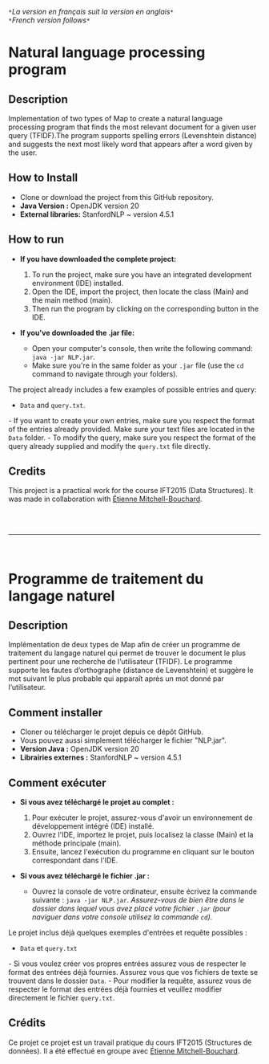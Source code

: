 `*`*La version en français suit la version en anglais*`*`  
`*`*French version follows*`*`

# Natural language processing program

## Description

Implementation of two types of Map to create a natural language processing program that finds the most relevant document for a given user query (TFIDF).The program supports spelling errors (Levenshtein distance) and suggests the next most likely word that appears after a word given by the user.

## How to Install

* Clone or download the project from this GitHub repository.
* **Java Version :** OpenJDK version 20
* **External libraries:** StanfordNLP ~ version 4.5.1

## How to run

* **If you have downloaded the complete project:**
	 1. To run the project, make sure you have an integrated development environment (IDE) installed.
	2. Open the IDE, import the project, then locate the class (Main) and the main method (main). 
	3. Then run the program by clicking on the corresponding button in the IDE.
	
* **If you've downloaded the .jar file:**
  * Open your computer's console, then write the following command: `java -jar NLP.jar`.
  * Make sure you're in the same folder as your `.jar` file (use the `cd` command to navigate through your folders).

The project already includes a few examples of possible entries and query:

* `Data` and `query.txt`.

*-* If you want to create your own entries, make sure you respect the format of the entries already provided. Make sure your text files are located in the `Data` folder.
*-* To modify the query, make sure you respect the format of the query already supplied and modify the `query.txt` file directly.

## Credits

This project is a practical work for the course IFT2015 (Data Structures). It was made in collaboration with [Étienne Mitchell-Bouchard](https://github.com/DarkZant).

<br><br>
___

<br>

# Programme de traitement du langage naturel

## Description

Implémentation de deux types de Map afin de créer un programme de traitement du langage naturel qui permet de trouver le document le plus pertinent pour une recherche de l‘utilisateur (TFIDF). Le programme supporte les fautes d‘orthographe (distance de Levenshtein) et suggère le mot suivant le plus probable qui apparaît après un mot donné par l‘utilisateur.

## Comment installer

* Cloner ou télécharger le projet depuis ce dépôt GitHub.
* Vous pouvez aussi simplement télécharger le fichier "NLP.jar".
* **Version Java :** OpenJDK version 20
* **Librairies externes :** StanfordNLP ~ version 4.5.1

## Comment exécuter

* **Si vous avez téléchargé le projet au complet :**
	 1. Pour exécuter le projet, assurez-vous d'avoir un environnement de développement intégré (IDE) installé.
	2. Ouvrez l'IDE, importez le projet, puis localisez la classe (Main) et la méthode principale (main). 
	3. Ensuite, lancez l'exécution du programme en cliquant sur le bouton correspondant dans l'IDE.
	
* **Si vous avez téléchargé le fichier .jar :**
  * Ouvrez la console de votre ordinateur, ensuite écrivez la commande suivante : `java -jar NLP.jar`.
  *Assurez-vous de bien être dans le dossier dans lequel vous avez placé votre fichier `.jar` (pour naviguer dans votre console utilisez la commande `cd`).*

Le projet inclus déjà quelques exemples d'entrées et requête possibles :

* `Data` et `query.txt`

*-* Si vous voulez créer vos propres entrées assurez vous de respecter le format des entrées déjà fournies. Assurez vous que vos fichiers de texte se trouvent dans le dossier `Data`.
*-* Pour modifier la requête, assurez vous de respecter le format des entrées déjà fournies et veuillez modifier directement le fichier `query.txt`.


## Crédits

Ce projet ce projet est un travail pratique du cours IFT2015 (Structures de données). Il a été effectué en groupe avec [Étienne Mitchell-Bouchard](https://github.com/DarkZant).
